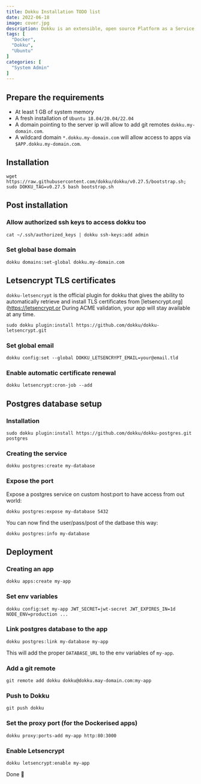 ```yaml
---
title: Dokku Installation TODO list
date: 2022-06-18
image: cover.jpg
description: Dokku is an extensible, open source Platform as a Service that runs on a single server of your choi In this post I made my own Dokku installation todo list.
tags: [
  "Docker",
  "Dokku",
  "Ubuntu"
]
categories: [
  "System Admin"
]
---
```


## Prepare the requirements

* At least 1 GB of system memory
* A fresh installation of `Ubuntu 18.04/20.04/22.04`
* A domain pointing to the server ip will allow to add git remotes `dokku.my-domain.com`.
* A wildcard domain `*.dokku.my-domain.com` will allow access to apps via `$APP.dokku.my-domain.com`.

## Installation

```shell
wget https://raw.githubusercontent.com/dokku/dokku/v0.27.5/bootstrap.sh;
sudo DOKKU_TAG=v0.27.5 bash bootstrap.sh
```

## Post installation

### Allow authorized ssh keys to access dokku too

```shell
cat ~/.ssh/authorized_keys | dokku ssh-keys:add admin
```

### Set global base domain

```shell
dokku domains:set-global dokku.my-domain.com
```

## Letsencrypt TLS certificates

`dokku-letsencrypt` is the official plugin for dokku that gives the ability to automatically retrieve and install TLS certificates from [letsencrypt.org](<https://letsencrypt.or> During ACME validation, your app will stay available at any time.

```shell
sudo dokku plugin:install https://github.com/dokku/dokku-letsencrypt.git
```

### Set global email

```shell
dokku config:set --global DOKKU_LETSENCRYPT_EMAIL=your@email.tld
```

### Enable automatic certificate renewal

```shell
dokku letsencrypt:cron-job --add
```

## Postgres database setup

### Installation

```shell
sudo dokku plugin:install https://github.com/dokku/dokku-postgres.git postgres
```

### Creating the service

```shell
dokku postgres:create my-database
```

### Expose the port

Expose a postgres service on custom host:port to have access from out world:

```shell
dokku postgres:expose my-database 5432
```

You can now find the user/pass/post of the datbase this way:

```shell
dokku postgres:info my-database
```

## Deployment

### Creating an app

```shell
dokku apps:create my-app
```

### Set env variables

```shell
dokku config:set my-app JWT_SECRET=jwt-secret JWT_EXPIRES_IN=1d NODE_ENV=production ...
```

### Link postgres database to the app

```shell
dokku postgres:link my-database my-app
```

This will add the proper `DATABASE_URL` to the env variables of `my-app`.

### Add a git remote

```shell
git remote add dokku dokku@dokku.may-domain.com:my-app
```

### Push to Dokku

```shell
git push dokku
```

### Set the proxy port (for the Dockerised apps)

```shell
dokku proxy:ports-add my-app http:80:3000
```

### Enable Letsencrypt

```shell
dokku letsencrypt:enable my-app
```

Done 🙂
